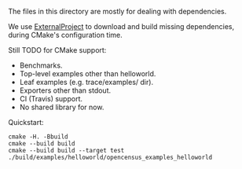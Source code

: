 The files in this directory are mostly for dealing with dependencies.

We use
[ExternalProject](https://cmake.org/cmake/help/latest/module/ExternalProject.html)
to download and build missing dependencies, during CMake's configuration time.

Still TODO for CMake support:
- Benchmarks.
- Top-level examples other than helloworld.
- Leaf examples (e.g. trace/examples/ dir).
- Exporters other than stdout.
- CI (Travis) support.
- No shared library for now.

Quickstart:

```shell
cmake -H. -Bbuild
cmake --build build
cmake --build build --target test
./build/examples/helloworld/opencensus_examples_helloworld
```
